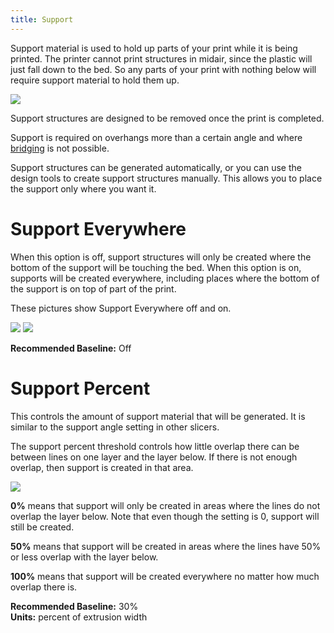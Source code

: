 ```yaml
---
title: Support
---
```


Support material is used to hold up parts of your print while it is being printed. The printer cannot print structures in midair, since the plastic will just fall down to the bed. So any parts of your print with nothing below will require support material to hold them up.

![](https://lh3.googleusercontent.com/wHd93HItCPyqb5fHGhOd4ic9wFXksziIvAMWhH-TIQmAayB_0Uu5fzFMZpMabCJPH81B0UE9YtJfYWmhzU_o_CpvTA=s0)

Support structures are designed to be removed once the print is completed.

Support is required on overhangs more than a certain angle and where [bridging](../speed/speed#bridging) is not possible.

Support structures can be generated automatically, or you can use the design tools to create support structures manually. This allows you to place the support only where you want it.

Support Everywhere
==================

When this option is off, support structures will only be created where the bottom of the support will be touching the bed. When this option is on, supports will be created everywhere, including places where the bottom of the support is on top of part of the print.

These pictures show Support Everywhere off and on.

![](https://lh3.googleusercontent.com/lsQezUyXcoKvXC9otva7en0n1m0RFYsjfbsX_ZvAycq8hRwwz9MnW_RMD3qQM_key3UD-92lCa9uwiuLByXcJk7sPw=w200) ![](https://lh3.googleusercontent.com/U81WpnoO4fFRM7bB3Fq9CxMSTFnQrtUAmmc8v3KkhUC7WNYDD61ljP5bQK5Y210BgaT8Hj8kQUllqvEStbWBmpAY=w200)

**Recommended Baseline:** Off

Support Percent
===============

This controls the amount of support material that will be generated. It is similar to the support angle setting in other slicers.

The support percent threshold controls how little overlap there can be between lines on one layer and the layer below. If there is not enough overlap, then support is created in that area.

![](https://lh3.googleusercontent.com/0oWaiPwhV4FB-QKEZ0G59UzUnw42C8sZHJXPhHpE8UiHO1RzBrBuH-Nw41KZYvUnv7ghz3uskMCqZ_26LbaPOhNw)

**0%** means that support will only be created in areas where the lines do not overlap the layer below. Note that even though the setting is 0, support will still be created.

**50%** means that support will be created in areas where the lines have 50% or less overlap with the layer below.

**100%** means that support will be created everywhere no matter how much overlap there is.

**Recommended Baseline:** 30%  
**Units:** percent of extrusion width